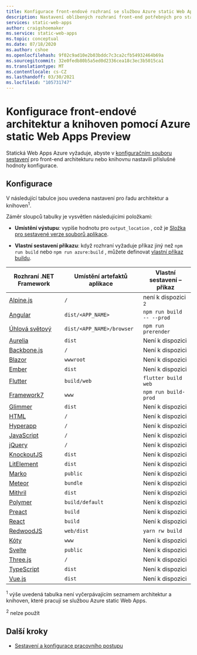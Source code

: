 ```yaml
---
title: Konfigurace front-endové rozhraní se službou Azure static Web Apps Preview
description: Nastavení oblíbených rozhraní front-end potřebných pro statickou Web Apps Azure
services: static-web-apps
author: craigshoemaker
ms.service: static-web-apps
ms.topic: conceptual
ms.date: 07/18/2020
ms.author: cshoe
ms.openlocfilehash: 9f02c9ad10e2b03bddc7c3ca2cfb54932464b69a
ms.sourcegitcommit: 32e0fedb80b5a5ed0d2336cea18c3ec3b5015ca1
ms.translationtype: MT
ms.contentlocale: cs-CZ
ms.lasthandoff: 03/30/2021
ms.locfileid: "105731747"
---
```

# <a name="configure-front-end-frameworks-and-libraries-with-azure-static-web-apps-preview"></a>Konfigurace front-endové architektur a knihoven pomocí Azure static Web Apps Preview

Statická Web Apps Azure vyžaduje, abyste v [konfiguračním souboru sestavení](github-actions-workflow.md) pro front-end architekturu nebo knihovnu nastavili příslušné hodnoty konfigurace.

## <a name="configuration"></a>Konfigurace

V následující tabulce jsou uvedena nastavení pro řadu architektur a knihoven<sup>1</sup>.

Záměr sloupců tabulky je vysvětlen následujícími položkami:

- **Umístění výstupu**: vypíše hodnotu pro `output_location` , což je [Složka pro sestavené verze souborů aplikace](github-actions-workflow.md#build-and-deploy).

- **Vlastní sestavení příkazu**: když rozhraní vyžaduje příkaz jiný než `npm run build` nebo `npm run azure:build` , můžete definovat [vlastní příkaz buildu](github-actions-workflow.md#custom-build-commands).

| Rozhraní .NET Framework | Umístění artefaktů aplikace | Vlastní sestavení – příkaz |
|--|--|--|
| [Alpine.js](https://github.com/alpinejs/alpine/) | `/` | není k dispozici <sup>2</sup> |
| [Angular](https://angular.io/) | `dist/<APP_NAME>` | `npm run build -- --prod` |
| [Úhlová světový](https://angular.io/guide/universal) | `dist/<APP_NAME>/browser` | `npm run prerender` |
| [Aurelia](https://aurelia.io/) | `dist` | Není k dispozici |
| [Backbone.js](https://backbonejs.org/) | `/` | Není k dispozici |
| [Blazor](https://dotnet.microsoft.com/apps/aspnet/web-apps/blazor) | `wwwroot` | Není k dispozici |
| [Ember](https://emberjs.com/) | `dist` | Není k dispozici |
| [Flutter](https://flutter.dev/) | `build/web` | `flutter build web` |
| [Framework7](https://framework7.io/) | `www` | `npm run build-prod` |
| [Glimmer](https://glimmerjs.com/) | `dist` | Není k dispozici |
| [HTML](https://developer.mozilla.org/docs/Web/HTML) | `/` | Není k dispozici |
| [Hyperapp](https://hyperapp.dev/) | `/` | Není k dispozici |
| [JavaScript](https://developer.mozilla.org/docs/Web/javascript) | `/` | Není k dispozici |
| [jQuery](https://jquery.com/) | `/` | Není k dispozici |
| [KnockoutJS](https://knockoutjs.com/) | `dist` | Není k dispozici |
| [LitElement](https://lit-element.polymer-project.org/) | `dist` | Není k dispozici |
| [Marko](https://markojs.com/) | `public` | Není k dispozici |
| [Meteor](https://www.meteor.com/) | `bundle` | Není k dispozici |
| [Mithril](https://mithril.js.org/) | `dist` | Není k dispozici |
| [Polymer](https://www.polymer-project.org/) | `build/default` | Není k dispozici |
| [Preact](https://preactjs.com/) | `build` | Není k dispozici |
| [React](https://reactjs.org/) | `build` | Není k dispozici |
| [RedwoodJS](https://redwoodjs.com/) | `web/dist` | `yarn rw build` |
| [Kóty](https://stenciljs.com/) | `www` | Není k dispozici |
| [Svelte](https://svelte.dev/) | `public` | Není k dispozici |
| [Three.js](https://threejs.org/) | `/` | Není k dispozici |
| [TypeScript](https://www.typescriptlang.org/) | `dist` | Není k dispozici |
| [Vue.js](https://vuejs.org/) | `dist` | Není k dispozici |

<sup>1</sup> výše uvedená tabulka není vyčerpávajícím seznamem architektur a knihoven, které pracují se službou Azure static Web Apps.

<sup>2</sup> nelze použít

## <a name="next-steps"></a>Další kroky

- [Sestavení a konfigurace pracovního postupu](github-actions-workflow.md)
